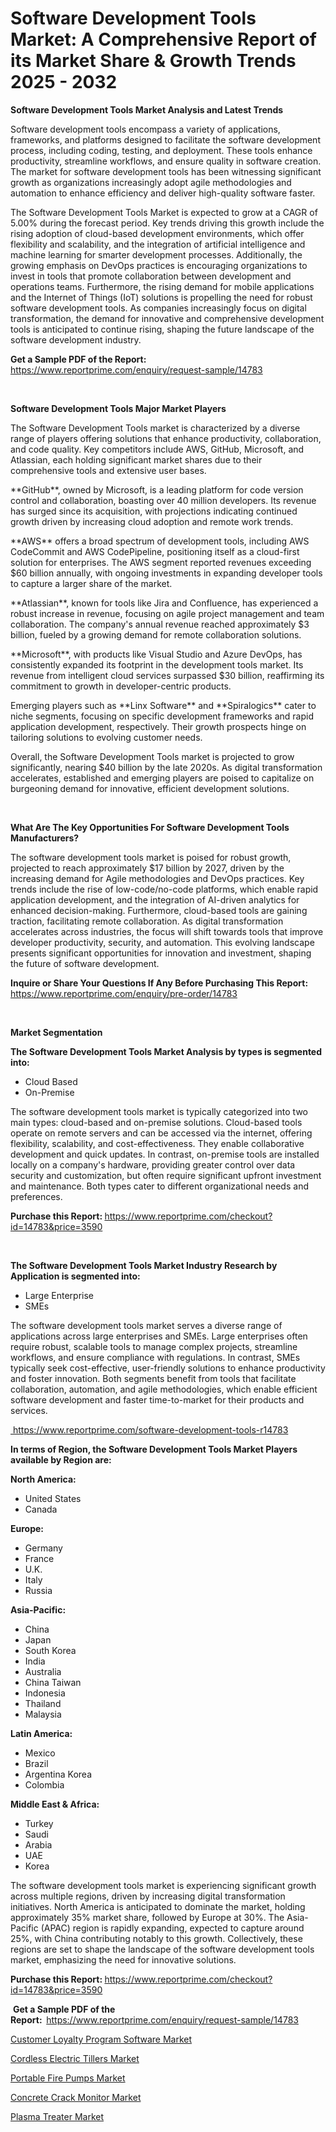 <p><h1>Software Development Tools Market: A Comprehensive Report of its Market Share & Growth Trends 2025 - 2032</h1></p><p><strong>Software Development Tools Market Analysis and Latest Trends</strong></p>
<p><p>Software development tools encompass a variety of applications, frameworks, and platforms designed to facilitate the software development process, including coding, testing, and deployment. These tools enhance productivity, streamline workflows, and ensure quality in software creation. The market for software development tools has been witnessing significant growth as organizations increasingly adopt agile methodologies and automation to enhance efficiency and deliver high-quality software faster.</p><p>The Software Development Tools Market is expected to grow at a CAGR of 5.00% during the forecast period. Key trends driving this growth include the rising adoption of cloud-based development environments, which offer flexibility and scalability, and the integration of artificial intelligence and machine learning for smarter development processes. Additionally, the growing emphasis on DevOps practices is encouraging organizations to invest in tools that promote collaboration between development and operations teams. Furthermore, the rising demand for mobile applications and the Internet of Things (IoT) solutions is propelling the need for robust software development tools. As companies increasingly focus on digital transformation, the demand for innovative and comprehensive development tools is anticipated to continue rising, shaping the future landscape of the software development industry.</p></p>
<p><strong>Get a Sample PDF of the Report:&nbsp;</strong> <a href="https://www.reportprime.com/enquiry/request-sample/14783?utm_campaign=3281&utm_medium=2&utm_source=Github&utm_content=ia&utm_term=20032025&utm_id=software-development-tools">https://www.reportprime.com/enquiry/request-sample/14783</a></p>
<p>&nbsp;</p>
<p><strong>Software Development Tools Major Market Players</strong></p>
<p><p>The Software Development Tools market is characterized by a diverse range of players offering solutions that enhance productivity, collaboration, and code quality. Key competitors include AWS, GitHub, Microsoft, and Atlassian, each holding significant market shares due to their comprehensive tools and extensive user bases.</p><p>**GitHub**, owned by Microsoft, is a leading platform for code version control and collaboration, boasting over 40 million developers. Its revenue has surged since its acquisition, with projections indicating continued growth driven by increasing cloud adoption and remote work trends.</p><p>**AWS** offers a broad spectrum of development tools, including AWS CodeCommit and AWS CodePipeline, positioning itself as a cloud-first solution for enterprises. The AWS segment reported revenues exceeding $60 billion annually, with ongoing investments in expanding developer tools to capture a larger share of the market.</p><p>**Atlassian**, known for tools like Jira and Confluence, has experienced a robust increase in revenue, focusing on agile project management and team collaboration. The company's annual revenue reached approximately $3 billion, fueled by a growing demand for remote collaboration solutions.</p><p>**Microsoft**, with products like Visual Studio and Azure DevOps, has consistently expanded its footprint in the development tools market. Its revenue from intelligent cloud services surpassed $30 billion, reaffirming its commitment to growth in developer-centric products.</p><p>Emerging players such as **Linx Software** and **Spiralogics** cater to niche segments, focusing on specific development frameworks and rapid application development, respectively. Their growth prospects hinge on tailoring solutions to evolving customer needs.</p><p>Overall, the Software Development Tools market is projected to grow significantly, nearing $40 billion by the late 2020s. As digital transformation accelerates, established and emerging players are poised to capitalize on burgeoning demand for innovative, efficient development solutions.</p></p>
<p>&nbsp;</p>
<p><strong>What Are The Key Opportunities For Software Development Tools Manufacturers?</strong></p>
<p><p>The software development tools market is poised for robust growth, projected to reach approximately $17 billion by 2027, driven by the increasing demand for Agile methodologies and DevOps practices. Key trends include the rise of low-code/no-code platforms, which enable rapid application development, and the integration of AI-driven analytics for enhanced decision-making. Furthermore, cloud-based tools are gaining traction, facilitating remote collaboration. As digital transformation accelerates across industries, the focus will shift towards tools that improve developer productivity, security, and automation. This evolving landscape presents significant opportunities for innovation and investment, shaping the future of software development.</p></p>
<p><strong>Inquire or Share Your Questions If Any Before Purchasing This Report:</strong> <a href="https://www.reportprime.com/enquiry/pre-order/14783?utm_campaign=3281&utm_medium=2&utm_source=Github&utm_content=ia&utm_term=20032025&utm_id=software-development-tools">https://www.reportprime.com/enquiry/pre-order/14783</a></p>
<p>&nbsp;</p>
<p><strong>Market Segmentation</strong></p>
<p><strong>The Software Development Tools Market Analysis by types is segmented into:</strong></p>
<p><ul><li>Cloud Based</li><li>On-Premise</li></ul></p>
<p><p>The software development tools market is typically categorized into two main types: cloud-based and on-premise solutions. Cloud-based tools operate on remote servers and can be accessed via the internet, offering flexibility, scalability, and cost-effectiveness. They enable collaborative development and quick updates. In contrast, on-premise tools are installed locally on a company's hardware, providing greater control over data security and customization, but often require significant upfront investment and maintenance. Both types cater to different organizational needs and preferences.</p></p>
<p><strong>Purchase this Report:&nbsp;</strong><a href="https://www.reportprime.com/checkout?id=14783&price=3590&utm_campaign=3281&utm_medium=2&utm_source=Github&utm_content=ia&utm_term=20032025&utm_id=software-development-tools">https://www.reportprime.com/checkout?id=14783&price=3590</a></p>
<p>&nbsp;</p>
<p><strong>The Software Development Tools Market Industry Research by Application is segmented into:</strong></p>
<p><ul><li>Large Enterprise</li><li>SMEs</li></ul></p>
<p><p>The software development tools market serves a diverse range of applications across large enterprises and SMEs. Large enterprises often require robust, scalable tools to manage complex projects, streamline workflows, and ensure compliance with regulations. In contrast, SMEs typically seek cost-effective, user-friendly solutions to enhance productivity and foster innovation. Both segments benefit from tools that facilitate collaboration, automation, and agile methodologies, which enable efficient software development and faster time-to-market for their products and services.</p></p>
<p><a href="https://www.reportprime.com/software-development-tools-r14783?utm_campaign=3281&utm_medium=2&utm_source=Github&utm_content=ia&utm_term=20032025&utm_id=software-development-tools">&nbsp;https://www.reportprime.com/software-development-tools-r14783</a></p>
<p><strong>In terms of Region, the Software Development Tools Market Players available by Region are:</strong></p>
<p>
    <p> <strong> North America: </strong>
        <ul>
            <li>United States</li>
            <li>Canada</li>
        </ul>
        </p> 
    <p> <strong> Europe: </strong>
        <ul>
            <li>Germany</li>
            <li>France</li>
            <li>U.K.</li>
            <li>Italy</li>
            <li>Russia</li>
        </ul>
        </p> 
    <p> <strong> Asia-Pacific: </strong>
        <ul>
            <li>China</li>
            <li>Japan</li>
            <li>South Korea</li>
            <li>India</li>
            <li>Australia</li>
            <li>China Taiwan</li>
            <li>Indonesia</li>
            <li>Thailand</li>
            <li>Malaysia</li>
        </ul>
        </p> 
    <p> <strong> Latin America: </strong>
        <ul>
            <li>Mexico</li>
            <li>Brazil</li>
            <li>Argentina Korea</li>
            <li>Colombia</li>
        </ul>
        </p> 
    <p> <strong> Middle East & Africa: </strong>
        <ul>
            <li>Turkey</li>
            <li>Saudi</li>
            <li>Arabia</li>
            <li>UAE</li>
            <li>Korea</li>
        </ul>
    </p>
    </p>
<p><p>The software development tools market is experiencing significant growth across multiple regions, driven by increasing digital transformation initiatives. North America is anticipated to dominate the market, holding approximately 35% market share, followed by Europe at 30%. The Asia-Pacific (APAC) region is rapidly expanding, expected to capture around 25%, with China contributing notably to this growth. Collectively, these regions are set to shape the landscape of the software development tools market, emphasizing the need for innovative solutions.</p></p>
<p><strong>Purchase this Report: </strong><a href="https://www.reportprime.com/checkout?id=14783&price=3590&utm_campaign=3281&utm_medium=2&utm_source=Github&utm_content=ia&utm_term=20032025&utm_id=software-development-tools">https://www.reportprime.com/checkout?id=14783&price=3590</a></p>
<p>&nbsp;<strong>Get a Sample PDF of the Report:&nbsp;&nbsp;</strong><a href="https://www.reportprime.com/enquiry/request-sample/14783?utm_campaign=3281&utm_medium=2&utm_source=Github&utm_content=ia&utm_term=20032025&utm_id=software-development-tools">https://www.reportprime.com/enquiry/request-sample/14783</a></p>
<p><strong></strong></p>
<p><p><a href="https://github.com/saoneubeh8/Market-Research-Report-List-1/blob/main/customer-loyalty-program-software-market.md?utm_campaign=3281&utm_medium=2&utm_source=Github&utm_content=ia&utm_term=20032025&utm_id=software-development-tools">Customer Loyalty Program Software Market</a></p><p><a href="https://www.linkedin.com/pulse/sales-channel-penetration-market-opportunities-cordless-electric-rfcpe?utm_campaign=3281&utm_medium=2&utm_source=Github&utm_content=ia&utm_term=20032025&utm_id=software-development-tools">Cordless Electric Tillers Market</a></p><p><a href="https://www.linkedin.com/pulse/scope-trends-portable-fire-pumps-market-latest-dynamics-puxxf?utm_campaign=3281&utm_medium=2&utm_source=Github&utm_content=ia&utm_term=20032025&utm_id=software-development-tools">Portable Fire Pumps Market</a></p><p><a href="https://www.linkedin.com/pulse/concrete-crack-monitor-market-research-2025-2032-growth-opportunities-biwpe?utm_campaign=3281&utm_medium=2&utm_source=Github&utm_content=ia&utm_term=20032025&utm_id=software-development-tools">Concrete Crack Monitor Market</a></p><p><a href="https://www.linkedin.com/pulse/plasma-treater-market-research-report-detail-laying-groundwork-6inje?utm_campaign=3281&utm_medium=2&utm_source=Github&utm_content=ia&utm_term=20032025&utm_id=software-development-tools">Plasma Treater Market</a></p></p>